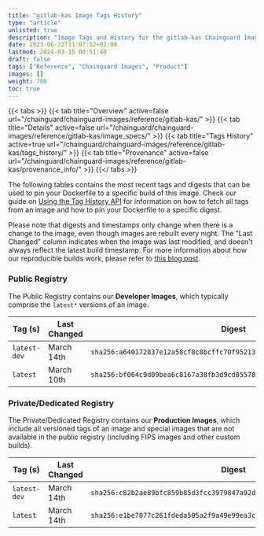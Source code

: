 ```yaml
---
title: "gitlab-kas Image Tags History"
type: "article"
unlisted: true
description: "Image Tags and History for the gitlab-kas Chainguard Image"
date: 2023-06-22T11:07:52+02:00
lastmod: 2024-03-15 00:51:40
draft: false
tags: ["Reference", "Chainguard Images", "Product"]
images: []
weight: 700
toc: true
---
```


{{< tabs >}}
{{< tab title="Overview" active=false url="/chainguard/chainguard-images/reference/gitlab-kas/" >}}
{{< tab title="Details" active=false url="/chainguard/chainguard-images/reference/gitlab-kas/image_specs/" >}}
{{< tab title="Tags History" active=true url="/chainguard/chainguard-images/reference/gitlab-kas/tags_history/" >}}
{{< tab title="Provenance" active=false url="/chainguard/chainguard-images/reference/gitlab-kas/provenance_info/" >}}
{{</ tabs >}}

The following tables contains the most recent tags and digests that can be used to pin your Dockerfile to a specific build of this image. Check our guide on [Using the Tag History API](/chainguard/chainguard-images/using-the-tag-history-api/) for information on how to fetch all tags from an image and how to pin your Dockerfile to a specific digest.

Please note that digests and timestamps only change when there is a change to the image, even though images are rebuilt every night. The "Last Changed" column indicates when the image was last modified, and doesn't always reflect the latest build timestamp. For more information about how our reproducible builds work, please refer to [this blog post](https://www.chainguard.dev/unchained/reproducing-chainguards-reproducible-image-builds).

### Public Registry
The Public Registry contains our **Developer Images**, which typically comprise the `latest*` versions of an image.

| Tag (s)       | Last Changed | Digest                                                                    |
|---------------|--------------|---------------------------------------------------------------------------|
|  `latest-dev` | March 14th   | `sha256:a640172837e12a58cf8c8bcffc70f95213c2636d02464301e176bbef73c8bf74` |
|  `latest`     | March 10th   | `sha256:bf064c9d09bea6c8167a38fb3d9cd055782141ef1fb0fb0041f626371be91d8c` |


### Private/Dedicated Registry
The Private/Dedicated Registry contains our **Production Images**, which include all versioned tags of an image and special images that are not available in the public registry (including FIPS images and other custom builds).

| Tag (s)       | Last Changed | Digest                                                                    |
|---------------|--------------|---------------------------------------------------------------------------|
|  `latest-dev` | March 14th   | `sha256:c82b2ae89bfc859b85d3fcc3979847a92db7a6185939883c53e3f911b0d4b250` |
|  `latest`     | March 14th   | `sha256:e1be7077c261fdeda505a2f9a49e99ea3cdcdbc26a5aa0acee8fdd9b323c4384` |

